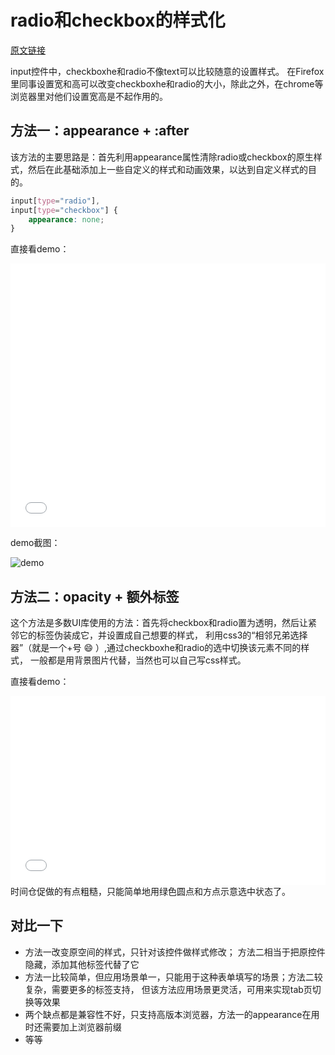 # radio和checkbox的样式化

[原文链接](https://denzel.netlify.com/js/original_style_resizable_switch.html)

input控件中，checkboxhe和radio不像text可以比较随意的设置样式。
在Firefox里同事设置宽和高可以改变checkboxhe和radio的大小，除此之外，在chrome等浏览器里对他们设置宽高是不起作用的。

## 方法一：appearance + :after
该方法的主要思路是：首先利用appearance属性清除radio或checkbox的原生样式，然后在此基础添加上一些自定义的样式和动画效果，以达到自定义样式的目的。

```css
input[type="radio"],
input[type="checkbox"] {
	appearance: none;
}
```

直接看demo：

<iframe height='422' scrolling='no' title='styled switch' src='//codepen.io/_tianxia/embed/deQBXv/?height=422&theme-id=dark&default-tab=css,result&embed-version=2' frameborder='no' allowtransparency='true' allowfullscreen='true' style='width: 100%;'>See the Pen <a href='https://codepen.io/_tianxia/pen/deQBXv/'>styled switch</a> by tianxia (<a href='https://codepen.io/_tianxia'>@_tianxia</a>) on <a href='https://codepen.io'>CodePen</a>.</iframe>

demo截图：

![demo](http://p8rbt50i2.bkt.clouddn.com/blogswitch001.gif)


## 方法二：opacity + 额外标签
这个方法是多数UI库使用的方法：首先将checkbox和radio置为透明，然后让紧邻它的标签伪装成它，并设置成自己想要的样式，
利用css3的“相邻兄弟选择器”（就是一个+号 :smile: ）,通过checkboxhe和radio的选中切换该元素不同的样式，
一般都是用背景图片代替，当然也可以自己写css样式。

直接看demo：

<iframe height='302' scrolling='no' title='styled switch 2' src='//codepen.io/_tianxia/embed/jxdKKL/?height=302&theme-id=dark&default-tab=css,result&embed-version=2' frameborder='no' allowtransparency='true' allowfullscreen='true' style='width: 100%;'>See the Pen <a href='https://codepen.io/_tianxia/pen/jxdKKL/'>styled switch 2</a> by tianxia (<a href='https://codepen.io/_tianxia'>@_tianxia</a>) on <a href='https://codepen.io'>CodePen</a>.</iframe>
时间仓促做的有点粗糙，只能简单地用绿色圆点和方点示意选中状态了。

## 对比一下

- 方法一改变原空间的样式，只针对该控件做样式修改； 方法二相当于把原控件隐藏，添加其他标签代替了它
- 方法一比较简单，但应用场景单一，只能用于这种表单填写的场景；方法二较复杂，需要更多的标签支持，
但该方法应用场景更灵活，可用来实现tab页切换等效果
- 两个缺点都是兼容性不好，只支持高版本浏览器，方法一的appearance在用时还需要加上浏览器前缀
- 等等


<comment-tool></comment-tool>